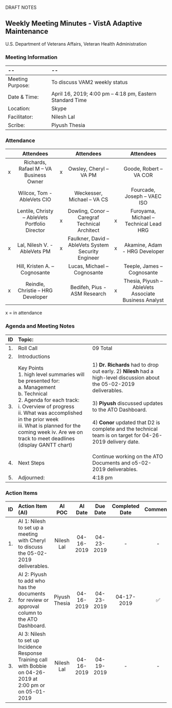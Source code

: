 DRAFT NOTES


## Weekly Meeting Minutes  - VistA Adaptive Maintenance
U.S. Department of Veterans Affairs, Veteran Health Administration


### Meeting Information
| -- | -- |
|:---|:---|
| Meeting Purpose: | To discuss VAM2 weekly status  |
| Date & Time: | April 16, 2019; 4:00 pm – 4:18 pm, Eastern Standard Time |
| Location:	| Skype | 
| Facilitator:	| Nilesh Lal |
| Scribe: | Piyush Thesia |


### Attendance

|  | Attendees |  | Attendees	|  | Attendees |
|:---:|:---:|:---:|:---:|:---:|:---:|
| x | Richards, Rafael M – VA Business Owner | x | Owsley, Cheryl – VA PM |  | Goode, Robert – VA COR |
|   | Wilcox, Tom - AbleVets CIO |  | Weckesser, Michael – VA CS |  | Fourcade, Joseph – VAEC ISO |
|  | Lentile, Christy – AbleVets Portfolio Director | x | Dowling, Conor – Caregraf Technical Architect | x | Furoyama, Michael – Technical Lead HRG | 
| x | Lal, Nilesh V. - AbleVets PM | x | Faulkner, David – AbleVets System Security Engineer | x | Akamine, Adam - HRG Developer |
|  | Hill, Kristen A. – Cognosante |  | Lucas, Michael – Cognosante  |  | Teeple, James – Cognosante |
| x | Reindle, Christie – HRG Developer |  | Bedifeh, Pius - ASM Research  | x | Thesia, Piyush – AbleVets Associate Business Analyst |

x = in attendance


### Agenda and Meeting Notes

| ID | Topic: |  |
|:---:|:---|:---|
| 1. | Roll Call | 09 Total |
| 2. | Introductions |  | 
| 3. | Key Points </br> 1.	high level summaries will be presented for: </br> a.	Management </br> b.	Technical </br> 2.	Agenda for each track: </br> i.	Overview of progress </br> ii.	What was accomplished in the prior week </br> iii.	What is planned for the coming week iv.	Are we on track to meet deadlines (display GANTT chart) | 1) **Dr. Richards** had to drop out early. 2) **Nilesh** had a high-level discussion about the 05-02-2019 deliverables.  </br> </br> 3) **Piyush** discussed updates to the ATO Dashboard.  </br> </br> 4) **Conor** updated that D2 is complete and the technical team is on target for 04-26-2019 delivery date.  </br> </br> |
| 4. |	Next Steps | Continue working on the ATO Documents and o5-02-2019 deliverables.   |
| 5. | Adjourned: | 4:18 pm |



### Action Items

| ID | Action Item (AI) | AI POC | AI Date | Due Date | Completed Date | Comments |
|:---:|:---|:---:|:---:|:---:|:---:|:---:|
| 1. | AI 1: Nilesh to set up a meeting with Cheryl to discuss the 05-02-2019 deliverables. | Nilesh Lal | 04-16-2019 | 04-23-2019 | - | - | 
| 2. | AI 2:  Piyush to add who has the documents for review or approval column to the ATO Dashboard. | Piyush Thesia | 04-16-2019 | 04-23-2019 | 04-17-2019 | :white_check_mark: |
| 3. | AI 3:  Nilesh to set up Incidence Response Training call with Bobbie on 04-26-2019 at 2:00 pm or on 05-01-2019 | Nilesh Lal | 04-16-2019 | 04-19-2019 | - | - |


